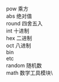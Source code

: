  pow 乘方\
 abs 绝对值\
 round 四舍五入\
 int 十进制\
 hex 二进制\
 oct 八进制\
 bin\
 etc\
 random 随机数\
 math 数学工具模块\
